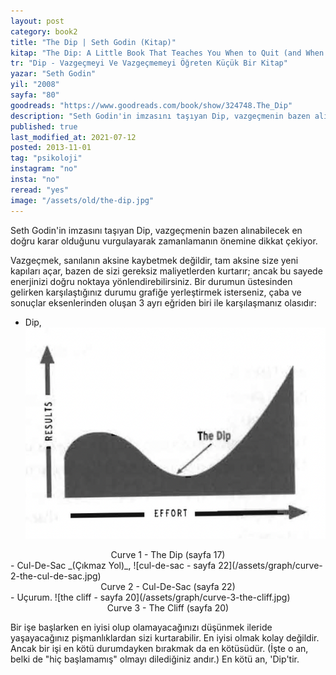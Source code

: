 ```yaml
---
layout: post  
category: book2  
title: "The Dip | Seth Godin (Kitap)"  
kitap: "The Dip: A Little Book That Teaches You When to Quit (and When to Stick)"  
tr: "Dip - Vazgeçmeyi Ve Vazgeçmemeyi Öğreten Küçük Bir Kitap"  
yazar: "Seth Godin"  
yil: "2008"  
sayfa: "80"  
goodreads: "https://www.goodreads.com/book/show/324748.The_Dip"
description: "Seth Godin'in imzasını taşıyan Dip, vazgeçmenin bazen alınabilecek en doğru karar olduğunu vurgulayarak zamanlamanın önemine dikkat çekiyor."
published: true
last_modified_at: 2021-07-12
posted: 2013-11-01
tag: "psikoloji"
instagram: "no"
insta: "no"
reread: "yes"
image: "/assets/old/the-dip.jpg"
---
```


Seth Godin'in imzasını taşıyan Dip, vazgeçmenin bazen alınabilecek en doğru karar olduğunu vurgulayarak zamanlamanın önemine dikkat çekiyor.  
  
Vazgeçmek, sanılanın aksine kaybetmek değildir, tam aksine size yeni kapıları açar, bazen de sizi gereksiz maliyetlerden kurtarır; ancak bu sayede enerjinizi doğru noktaya yönlendirebilirsiniz. Bir durumun üstesinden gelirken karşılaştığınız durumu grafiğe yerleştirmek isterseniz, çaba ve sonuçlar eksenlerinden oluşan 3 ayrı eğriden biri ile karşılaşmanız olasıdır: 
- Dip, 
![the dip - sayfa 17](/assets/graph/curve-1-the-dip.jpg)
<center>Curve 1 - The Dip (sayfa 17)</center>
- Cul-De-Sac _(Çıkmaz Yol)_,  
![cul-de-sac - sayfa 22](/assets/graph/curve-2-the-cul-de-sac.jpg)
<center>Curve 2 - Cul-De-Sac (sayfa 22)</center>
- Uçurum.  
![the cliff - sayfa 20](/assets/graph/curve-3-the-cliff.jpg)
<center>Curve 3 - The Cliff (sayfa 20)</center>
  
Bir işe başlarken en iyisi olup olamayacağınızı düşünmek ileride yaşayacağınız pişmanlıklardan sizi kurtarabilir. En iyisi olmak kolay değildir. Ancak bir işi en kötü durumdayken bırakmak da en kötüsüdür. (İşte o an, belki de "hiç başlamamış" olmayı dilediğiniz andır.) En kötü an, 'Dip'tir.  
 
